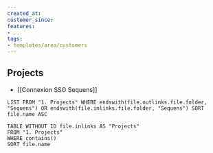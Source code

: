 ```yaml
---
created_at:
customer_since:
features:
- ..
tags:
- templates/area/customers
---
```


## Projects 
- [[Connexion SSO Sequens]]

```dataview
LIST FROM "1. Projects" WHERE endswith(file.outlinks.file.folder, "Sequens") OR endswith(file.inlinks.file.folder, "Sequens") SORT file.name ASC
```


```dataview
TABLE WITHOUT ID file.inlinks AS "Projects" 
FROM "1. Projects" 
WHERE contains()
SORT file.name
```
